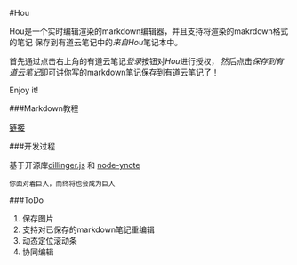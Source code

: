 #Hou

Hou是一个实时编辑渲染的markdown编辑器，并且支持将渲染的makrdown格式的笔记 保存到有道云笔记中的*来自Hou*笔记本中。

首先通过点击右上角的有道云笔记*登录*按钮对*Hou*进行授权， 然后点击*保存到有道云笔记*即可讲你写的markdown笔记保存到有道云笔记了！

Enjoy it!

###Markdown教程

[链接](http://wowubuntu.com/markdown/)

###开发过程

基于开源库[dillinger.js](https://github.com/joemccann/dillinger) 和 [node-ynote](https://github.com/shihongzhi/node-ynote)

    你面对着巨人，而终将也会成为巨人

###ToDo

1. 保存图片
2. 支持对已保存的markdown笔记重编辑
3. 动态定位滚动条
4. 协同编辑